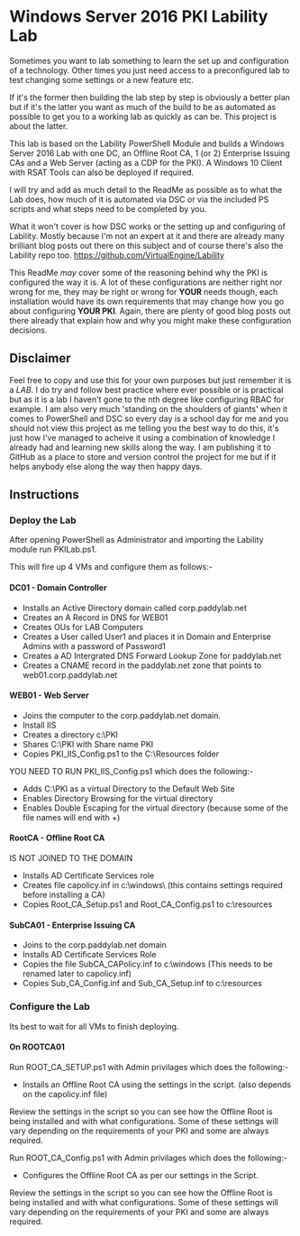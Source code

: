 # Windows Server 2016 PKI Lability Lab

Sometimes you want to lab something to learn the set up and configuration of a technology.  Other times you just need access to a preconfigured lab to test changing some settings or a new feature etc.

If it's the former then building the lab step by step is obviously a better plan but if it's the latter you want as much of the build to be as automated as possible to get you to a working lab as quickly as can be. This project is about the latter.

This lab is based on the Lability PowerShell Module and builds a Windows Server 2016 Lab with one DC, an Offline Root CA, 1 (or 2) Enterprise Issuing CAs and a Web Server (acting as a CDP for the PKI). A Windows 10 Client with RSAT Tools can also be deployed if required.

I will *try* and add as much detail to the ReadMe as possible as to what the Lab does, how much of it is automated via DSC or via the included PS scripts and what steps need to be completed by you.

What it won't cover is how DSC works or the setting up and configuring of Lability. Mostly because I'm not an expert at it and there are already many brilliant blog posts out there on this subject and of course there's also the Lability repo too. <https://github.com/VirtualEngine/Lability>

This ReadMe *may* cover some of the reasoning behind why the PKI is configured the way it is.  A lot of these configurations are neither right nor wrong for me, they may be right or wrong for **YOUR** needs though, each installation would have its own requirements that may change how you go about configuring **YOUR PKI**. Again, there are plenty of good blog posts out there already that explain how and why you might make these configuration decisions.

## Disclaimer

Feel free to copy and use this for your own purposes but just remember it is a _LAB_. I do try and follow best practice where ever possible or is practical but as it is a lab I haven't gone to the nth degree like configuring RBAC for example.  I am also very much 'standing on the shoulders of giants' when it comes to PowerShell and DSC so every day is a school day for me and you should not view this project as me telling you the best way to do this, it's just how I've managed to acheive it using a combination of knowledge I already had and learning new skills along the way. I am publishing it to GitHub as a place to store and version control the project for me but if it helps anybody else along the way then happy days.

## Instructions

### Deploy the Lab

After opening PowerShell as Administrator and importing the Lability module run PKILab.ps1.

This will fire up 4 VMs and configure them as follows:-

#### DC01 - Domain Controller

* Installs an Active Directory domain called corp.paddylab.net
* Creates an A Record in DNS for WEB01
* Creates OUs for LAB Computers
* Creates a User called User1 and places it in Domain and Enterprise Admins with a password of Password1
* Creates a AD Intergrated DNS Forward Lookup Zone for paddylab.net
* Creates a CNAME record in the paddylab.net zone that points to web01.corp.paddylab.net

#### WEB01 - Web Server

* Joins the computer to the corp.paddylab.net domain.
* Install IIS
* Creates a directory c:\PKI
* Shares C:\PKI with Share name PKI
* Copies PKI_IIS_Config.ps1 to the C:\Resources folder

YOU NEED TO RUN PKI_IIS_Config.ps1 which does the following:-

* Adds C:\PKI as a virtual Directory to the Default Web Site
* Enables Directory Browsing for the virtual directory
* Enables Double Escaping for the virtual directory (because some of the file names will end with +)

#### RootCA - Offline Root CA

IS NOT JOINED TO THE DOMAIN

* Installs AD Certificate Services role
* Creates file capolicy.inf in c:\windows\ (this contains settings required before installing a CA)
* Copies Root_CA_Setup.ps1 and Root_CA_Config.ps1 to c:\resources

#### SubCA01 - Enterprise Issuing CA

* Joins to the corp.paddylab.net domain
* Installs AD Certificate Services Role
* Copies the file SubCA_CAPolicy.inf to c:\windows (This needs to be renamed later to capolicy.inf)
* Copies Sub_CA_Config.inf and Sub_CA_Setup.inf to c:\resources

### Configure the Lab

Its best to wait for all VMs to finish deploying.

#### On ROOTCA01

Run ROOT_CA_SETUP.ps1 with Admin privilages which does the following:-

* Installs an Offline Root CA using the settings in the script. (also depends on the capolicy.inf file)

Review the settings in the script so you can see how the Offline Root is being installed and with what configurations. Some of these settings will vary depending on the requirements of your PKI and some are always required.

Run ROOT_CA_Config.ps1 with Admin privilages which does the following:-

* Configures the Offline Root CA as per our settings in the Script.

Review the settings in the script so you can see how the Offline Root is being installed and with what configurations. Some of these settings will vary depending on the requirements of your PKI and some are always required.